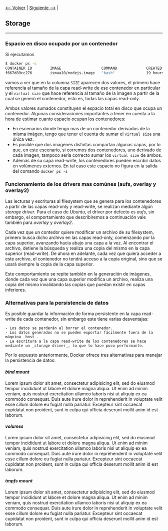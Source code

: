 [<-- Volver](https://github.com/conapps/conapps-iot/blob/master/claseDeDocker/20170803-Imagenes.md) |
[Siguiente -->](https://github.com/conapps/conapps-iot/blob/master/claseDeDocker/20170807-Networking.md) |

## Storage
---

### Espacio en disco ocupado por un contenedor

Si ejecutamos

```bash
$ docker ps -s
CONTAINER ID        IMAGE                  COMMAND             CREATED             STATUS              PORTS                              NAMES               SIZE
f667d89cc276        ismaa10/nodejs-image   "bash"              19 hours ago        Up 19 hours         0.0.0.0:3000->3000/tcp, 8080/tcp   test                994kB (virtual 271MB)
```

vamos a ver que en la columna ```SIZE``` aparecen dos valores, el primero hace referencia al tamaño de la capa read-write de ese contenedor en particular y el ```virtual size``` que hace referencia al tamaño de la imagen a partir de la cual se generó el contenedor, esto es, todas las capas read-only.

Ambos valores sumados constituyen el espacio total en disco que ocupa un contenedor.
Algunas consideraciones importantes a tener en cuenta a la hora de estimar cuanto espacio ocupan los contenedores:

  - En escenarios donde tengo mas de un contenedor derivados de la misma imágen, tengo que tener el cuenta de sumar el ```virtual size``` una única vez.
  - Es posible que dos imagenes distintas compartan algunas capas, por lo que, en este escenario, si corremos dos contenedores, uno derivado de cada imagen, tampoco sería correcto sumar los ```virtual size``` de ambos.
  - Además de su capa read-write, los contenedores pueden escribir datos en volúmenes externos. En tal caso este espacio no figura en la salida del comando ```docker ps -s```

### Funcionamiento de los drivers mas comúnes (aufs, overlay y overlay2)

Las lecturas y escrituras al filesystem que se genera para los contenedores a partir de las capas read-only y read-write, se realizan mediante algún _storage driver_. Para el caso de _Ubuntu_, el driver por defecto es _aufs_, sin embargo, el comportamiento que describiremos a continuación vale también para _overlay_ y _overlay2_.

Cada vez que un contedor quiere modificar un archivo de su filesystem, primero busca dicho archivo en las capas read-only, comenzando por la capa superior, avanzando hacia abajo una capa a la vez. Al encontrar el archivo, detiene la búsqueda y realiza una copia del mismo en la capa superior (read-write). De ahora en adelante, cada vez que quiera acceder a este archivo, el contenedor no tendrá acceso a la copia original, sino que se usará siempre la copia de la capa superior.

Este comportamiento se repite también en la generación de imágenes, donde cada vez que una capa superior modifica un archivo, realiza una copia del mismo invalidando las copias que puedan existir en capas inferiores.

### Alternativas para la persistencia de datos

Es posible guardar la información de forma persistente en la capa read-write de cada contenedor, sin embargo este tiene varias desventajas:

    - Los datos se perderán al borrar el contenedor.
    - Los datos generados no se pueden exportar fácilmente fuera de la máquina _host_.
    - La escritura a la capa read-write de los contenedores se hace mediante un _storage driver_, lo que lo hace poco performante.

Por lo expuesto anteriormente, Docker ofrece tres alternativas para manejar la persistencia de datos:

#### _bind mount_

Lorem ipsum dolor sit amet, consectetur adipisicing elit, sed do eiusmod tempor incididunt ut labore et dolore magna aliqua. Ut enim ad minim veniam, quis nostrud exercitation ullamco laboris nisi ut aliquip ex ea commodo consequat. Duis aute irure dolor in reprehenderit in voluptate velit esse cillum dolore eu fugiat nulla pariatur. Excepteur sint occaecat cupidatat non proident, sunt in culpa qui officia deserunt mollit anim id est laborum.

#### _volumes_

Lorem ipsum dolor sit amet, consectetur adipisicing elit, sed do eiusmod tempor incididunt ut labore et dolore magna aliqua. Ut enim ad minim veniam, quis nostrud exercitation ullamco laboris nisi ut aliquip ex ea commodo consequat. Duis aute irure dolor in reprehenderit in voluptate velit esse cillum dolore eu fugiat nulla pariatur. Excepteur sint occaecat cupidatat non proident, sunt in culpa qui officia deserunt mollit anim id est laborum.

#### _tmpfs mount_

Lorem ipsum dolor sit amet, consectetur adipisicing elit, sed do eiusmod tempor incididunt ut labore et dolore magna aliqua. Ut enim ad minim veniam, quis nostrud exercitation ullamco laboris nisi ut aliquip ex ea commodo consequat. Duis aute irure dolor in reprehenderit in voluptate velit esse cillum dolore eu fugiat nulla pariatur. Excepteur sint occaecat cupidatat non proident, sunt in culpa qui officia deserunt mollit anim id est laborum.
